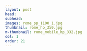 ```yaml
---
layout: post
head: 
subhead: 
images: rome_pp_1100_1.jpg
thumbnail: rome_hp_350.jpg
m-thumbnail: rome_mobile_hp_332.jpg
col: 1
order: 21
---
```

